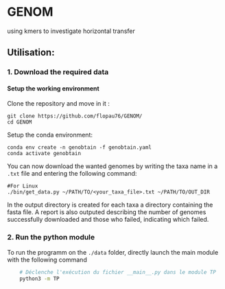# GENOM
using kmers to investigate horizontal transfer


## Utilisation:
### 1. Download the required data

#### Setup the working environment

Clone the repository and move in it :

```
git clone https://github.com/flopau76/GENOM/
cd GENOM
```

Setup the conda environment:

```
conda env create -n genobtain -f genobtain.yaml
conda activate genobtain
```

You can now download the wanted genomes by writing the taxa name in a `.txt` file and entering the following command:

```
#For Linux
./bin/get_data.py ~/PATH/TO/<your_taxa_file>.txt ~/PATH/TO/OUT_DIR
```

In the output directory is created for each taxa a directory containing the fasta file. A report is also outputed describing the number of genomes successfully downloaded and those who failed, indicating which failed.

### 2. Run the python module
To run the programm on the `./data` folder, directly launch the main module with the following command

```bash
    # Déclenche l'exécution du fichier __main__.py dans le module TP
    python3 -m TP
```
